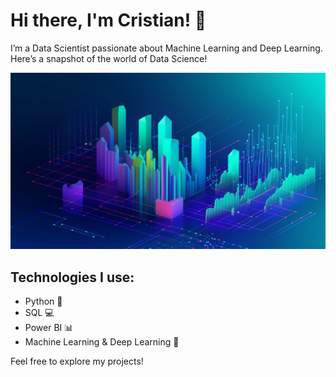 # Hi there, I'm Cristian! 👋
I’m a Data Scientist passionate about Machine Learning and Deep Learning. Here’s a snapshot of the world of Data Science!

![Data Science Background](imagen_data_science.jpg)

## Technologies I use:
- Python 🐍
- SQL 💻
- Power BI 📊
- Machine Learning & Deep Learning 🤖

Feel free to explore my projects!
